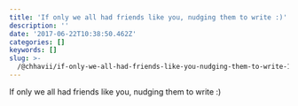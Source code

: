 ```yaml
---
title: 'If only we all had friends like you, nudging them to write :)'
description: ''
date: '2017-06-22T10:38:50.462Z'
categories: []
keywords: []
slug: >-
  /@chhavii/if-only-we-all-had-friends-like-you-nudging-them-to-write-1acd8291c9fc
---
```


If only we all had friends like you, nudging them to write :)